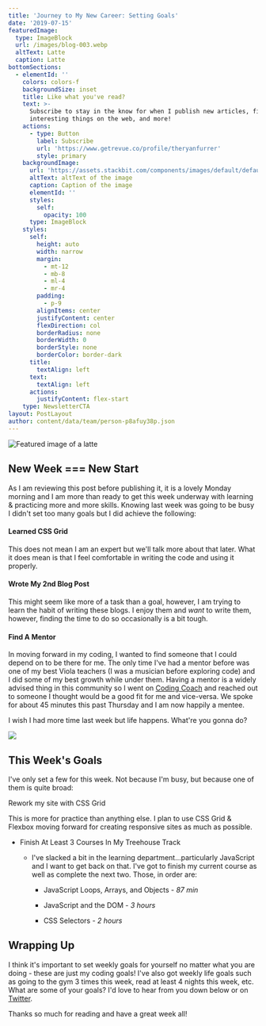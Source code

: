 ```yaml
---
title: 'Journey to My New Career: Setting Goals'
date: '2019-07-15'
featuredImage:
  type: ImageBlock
  url: /images/blog-003.webp
  altText: Latte
  caption: Latte
bottomSections:
  - elementId: ''
    colors: colors-f
    backgroundSize: inset
    title: Like what you've read?
    text: >-
      Subscribe to stay in the know for when I publish new articles, find
      interesting things on the web, and more!
    actions:
      - type: Button
        label: Subscribe
        url: 'https://www.getrevue.co/profile/theryanfurrer'
        style: primary
    backgroundImage:
      url: 'https://assets.stackbit.com/components/images/default/default-image.png'
      altText: altText of the image
      caption: Caption of the image
      elementId: ''
      styles:
        self:
          opacity: 100
      type: ImageBlock
    styles:
      self:
        height: auto
        width: narrow
        margin:
          - mt-12
          - mb-8
          - ml-4
          - mr-4
        padding:
          - p-9
        alignItems: center
        justifyContent: center
        flexDirection: col
        borderRadius: none
        borderWidth: 0
        borderStyle: none
        borderColor: border-dark
      title:
        textAlign: left
      text:
        textAlign: left
      actions:
        justifyContent: flex-start
    type: NewsletterCTA
layout: PostLayout
author: content/data/team/person-p8afuy38p.json
---
```

![Featured image of a latte](/images/blog-003-bc29f04d.webp)

## New Week === New Start

As I am reviewing this post before publishing it, it is a lovely Monday morning and I am more than ready to get this week underway with learning & practicing more and more skills. Knowing last week was going to be busy I didn't set too many goals but I did achieve the following:

#### Learned CSS Grid

This does not mean I am an expert but we'll talk more about that later. What it does mean is that I feel comfortable in writing the code and using it properly.

#### Wrote My 2nd Blog Post

This might seem like more of a task than a goal, however, I am trying to learn the habit of writing these blogs. I enjoy them and *want* to write them, however, finding the time to do so occasionally is a bit tough.

#### &#xA;Find A Mentor

In moving forward in my coding, I wanted to find someone that I could depend on to be there for me. The only time I've had a mentor before was one of my best Viola teachers (I was a musician before exploring code) and I did some of my best growth while under them. Having a mentor is a widely advised thing in this community so I went on [Coding Coach](https://codingcoach.io/) and reached out to someone I thought would be a good fit for me and vice-versa. We spoke for about 45 minutes this past Thursday and I am now happily a mentee.

I wish I had more time last week but life happens. What're you gonna do?

![](/images/blog-003\_01.jpeg)

## This Week's Goals

I've only set a few for this week. Not because I'm busy, but because one of them is quite broad:

Rework my site with CSS Grid

This is more for practice than anything else. I plan to use CSS Grid & Flexbox moving forward for creating responsive sites as much as possible.

*   Finish At Least 3 Courses In My Treehouse Track

    *   I've slacked a bit in the learning department...particularly JavaScript and I want to get back on that. I've got to finish my current course as well as complete the next two. Those, in order are:

        *   JavaScript Loops, Arrays, and Objects - *87 min*

        *   JavaScript and the DOM - *3 hours*

        *   CSS Selectors - *2 hours*

## Wrapping Up

I think it's important to set weekly goals for yourself no matter what you are doing - these are just my coding goals! I've also got weekly life goals such as going to the gym 3 times this week, read at least 4 nights this week, etc. What are some of your goals? I'd love to hear from you down below or on [Twitter](https://twitter.com/TheRyanFurrer).

Thanks so much for reading and have a great week all!
